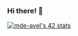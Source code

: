 ### Hi there! 👋

[![mde-avel's 42 stats](https://badge42.vercel.app/api/v2/clkwlpur9016408l3w4zzl7kc/stats?cursusId=21&coalitionId=291)](https://github.com/JaeSeoKim/badge42)

<!--

[![mde-avel's 42 stats](https://badge42.vercel.app/api/v2/clkwlpur9016408l3w4zzl7kc/stats?cursusId=21&coalitionId=112)](https://github.com/JaeSeoKim/badge42)

Here are some ideas to get you started:

- 🔭 I’m currently working on ...
- 🌱 I’m currently learning ...
- 👯 I’m looking to collaborate on ...
- 🤔 I’m looking for help with ...
- 💬 Ask me about ...
- 📫 How to reach me: ...
- 😄 Pronouns: ...
- ⚡ Fun fact: ...
-->
